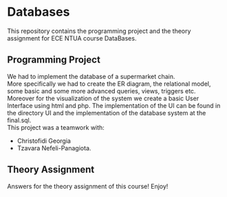 # Databases
This repository contains the programming project and the theory assignment for ECE NTUA course DataBases.

## Programming Project
We had to implement the database of a supermarket chain.</br> 
More specifically we had to create the ER diagram, the relational model, some basic and some more advanced queries, views, triggers etc. Moreover for the visualization of the system we create a basic User Interface using html and php. The implementation of the UI can be found in the directory UI and the implementation of the database system at the final.sql.</br>
This project was a teamwork with:
- Christofidi Georgia 
- Tzavara Nefeli-Panagiota.

## Theory Assignment
Answers for the theory assignment of this course! Enjoy!
